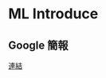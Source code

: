 # ML Introduce 

## Google 簡報
[連結](https://docs.google.com/presentation/d/1SLn3FNm62OPsWsscg1rSRxg0z84OFMdwHPfDhu52Hck/edit)
